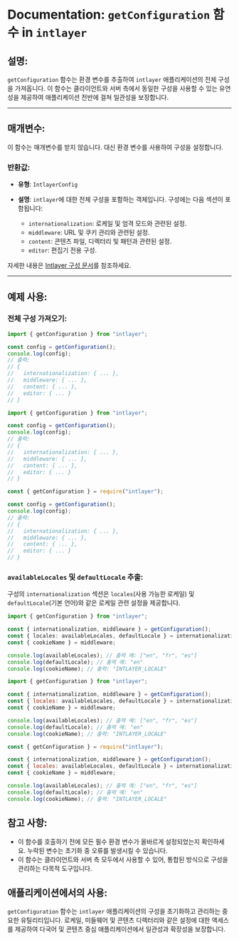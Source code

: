 # Documentation: `getConfiguration` 함수 in `intlayer`

## 설명:

`getConfiguration` 함수는 환경 변수를 추출하여 `intlayer` 애플리케이션의 전체 구성을 가져옵니다. 이 함수는 클라이언트와 서버 측에서 동일한 구성을 사용할 수 있는 유연성을 제공하여 애플리케이션 전반에 걸쳐 일관성을 보장합니다.

---

## 매개변수:

이 함수는 매개변수를 받지 않습니다. 대신 환경 변수를 사용하여 구성을 설정합니다.

### 반환값:

- **유형**: `IntlayerConfig`
- **설명**: `intlayer`에 대한 전체 구성을 포함하는 객체입니다. 구성에는 다음 섹션이 포함됩니다:

  - `internationalization`: 로케일 및 엄격 모드와 관련된 설정.
  - `middleware`: URL 및 쿠키 관리와 관련된 설정.
  - `content`: 콘텐츠 파일, 디렉터리 및 패턴과 관련된 설정.
  - `editor`: 편집기 전용 구성.

자세한 내용은 [Intlayer 구성 문서](https://github.com/aymericzip/intlayer/blob/main/docs/ko/configuration.md)를 참조하세요.

---

## 예제 사용:

### 전체 구성 가져오기:

```typescript codeFormat="typescript"
import { getConfiguration } from "intlayer";

const config = getConfiguration();
console.log(config);
// 출력:
// {
//   internationalization: { ... },
//   middleware: { ... },
//   content: { ... },
//   editor: { ... }
// }
```

```javascript codeFormat="esm"
import { getConfiguration } from "intlayer";

const config = getConfiguration();
console.log(config);
// 출력:
// {
//   internationalization: { ... },
//   middleware: { ... },
//   content: { ... },
//   editor: { ... }
// }
```

```javascript codeFormat="commonjs"
const { getConfiguration } = require("intlayer");

const config = getConfiguration();
console.log(config);
// 출력:
// {
//   internationalization: { ... },
//   middleware: { ... },
//   content: { ... },
//   editor: { ... }
// }
```

### `availableLocales` 및 `defaultLocale` 추출:

구성의 `internationalization` 섹션은 `locales`(사용 가능한 로케일) 및 `defaultLocale`(기본 언어)와 같은 로케일 관련 설정을 제공합니다.

```typescript codeFormat="typescript"
import { getConfiguration } from "intlayer";

const { internationalization, middleware } = getConfiguration();
const { locales: availableLocales, defaultLocale } = internationalization;
const { cookieName } = middleware;

console.log(availableLocales); // 출력 예: ["en", "fr", "es"]
console.log(defaultLocale); // 출력 예: "en"
console.log(cookieName); // 출력: "INTLAYER_LOCALE"
```

```javascript codeFormat="esm"
import { getConfiguration } from "intlayer";

const { internationalization, middleware } = getConfiguration();
const { locales: availableLocales, defaultLocale } = internationalization;
const { cookieName } = middleware;

console.log(availableLocales); // 출력 예: ["en", "fr", "es"]
console.log(defaultLocale); // 출력 예: "en"
console.log(cookieName); // 출력: "INTLAYER_LOCALE"
```

```javascript codeFormat="commonjs"
const { getConfiguration } = require("intlayer");

const { internationalization, middleware } = getConfiguration();
const { locales: availableLocales, defaultLocale } = internationalization;
const { cookieName } = middleware;

console.log(availableLocales); // 출력 예: ["en", "fr", "es"]
console.log(defaultLocale); // 출력 예: "en"
console.log(cookieName); // 출력: "INTLAYER_LOCALE"
```

## 참고 사항:

- 이 함수를 호출하기 전에 모든 필수 환경 변수가 올바르게 설정되었는지 확인하세요. 누락된 변수는 초기화 중 오류를 발생시킬 수 있습니다.
- 이 함수는 클라이언트와 서버 측 모두에서 사용할 수 있어, 통합된 방식으로 구성을 관리하는 다목적 도구입니다.

## 애플리케이션에서의 사용:

`getConfiguration` 함수는 `intlayer` 애플리케이션의 구성을 초기화하고 관리하는 중요한 유틸리티입니다. 로케일, 미들웨어 및 콘텐츠 디렉터리와 같은 설정에 대한 액세스를 제공하여 다국어 및 콘텐츠 중심 애플리케이션에서 일관성과 확장성을 보장합니다.
